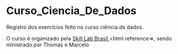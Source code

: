 # Curso_Ciencia_De_Dados
Registro dos exercícios feito no curso ciência de dados.

O curso é organizado pela <a href="https://skilllabbrasil.com.br/paravoce/data-science"> Skill Lab Brasil </a> <html reference=>, sendo ministrado por Thomás e Marcelo
